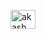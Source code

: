 <a href="#" target="_blank"><img align="center" src="https://drive.google.com/file/d/1WRojYiiZYa90RIMnMslkq3uBLMCjWGa3/view?usp=drive_link" alt="akash" height="30" width="40" /></a>
